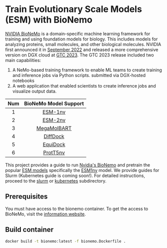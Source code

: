 # Train Evolutionary Scale Models (ESM) with BioNemo

[NVIDIA BioNeMo](https://docs.nvidia.com/bionemo-framework/latest/) is a domain-specific machine learning framework for training and using foundation models for biology. This includes models for analyzing proteins, small molecules, and other biological molecules. NVIDIA first announced it in [September 2022](https://nvidianews.nvidia.com/news/nvidia-launches-large-language-model-cloud-services-to-advance-ai-and-digital-biology) and released a more comprehensive version on DGX cloud at [GTC 2023](https://nvidianews.nvidia.com/news/nvidia-unveils-large-language-models-and-generative-ai-services-to-advance-life-sciences-r-d). The GTC 2023 release included two main capabilities:
1. A NeMo-based training framework to enable ML teams to create training and inference jobs via Python scripts. submitted via DGX-hosted notebooks
2. A web application that enabled scientists to create inference jobs and visualize output data.

|Num|                                    BioNeMo Model Support                                     |
|:-:|:--------------------------------------------------------------------------------------------:|
| 1 |      [ESM-1nv](https://docs.nvidia.com/bionemo-framework/latest/models/esm1-nv.html)         |
| 2 |      [ESM-2nv](https://docs.nvidia.com/bionemo-framework/latest/models/esm2-nv.html)         |
| 3 |      [MegaMolBART](https://docs.nvidia.com/bionemo-framework/latest/models/megamolbart.html) |
| 4 |      [DiffDock](https://docs.nvidia.com/bionemo-framework/latest/models/diffdock.html)       |
| 5 |      [EquiDock](https://docs.nvidia.com/bionemo-framework/latest/models/equidock.html)       |
| 6 |      [ProtT5nv](https://docs.nvidia.com/bionemo-framework/latest/models/prott5nv.html)       |


This project provides a guide to run [Nvidia's BioNemo](https://docs.nvidia.com/bionemo-framework/latest/index.html) and pretrain the popular [ESM models](https://github.com/facebookresearch/esm) specifically the [ESM1nv](https://docs.nvidia.com/bionemo-framework/latest/notebooks/model_training_esm1nv.html) model. We provide guides for Slurm (Kubernetes guide is coming soon!). For detailed instructions, proceed to the [slurm](slurm) or [kubernetes](kubernetes) subdirectory.


## Prerequisites

You must have access to the bionemo container. To get the access to BioNeMo, visit the [information website](https://www.nvidia.com/en-us/clara/bionemo/).

## Build container


```bash
docker build -t bionemo:latest -f bionemo.Dockerfile .
```
